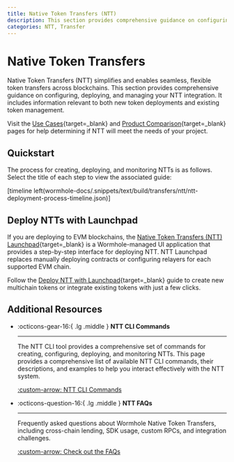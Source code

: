 ```yaml
---
title: Native Token Transfers (NTT)
description: This section provides comprehensive guidance on configuring, deploying, and managing your Native Token Transfers (NTT) integration. 
categories: NTT, Transfer
---
```


# Native Token Transfers

Native Token Transfers (NTT) simplifies and enables seamless, flexible token transfers across blockchains. This section provides comprehensive guidance on configuring, deploying, and managing your NTT integration. It includes information relevant to both new token deployments and existing token management.

Visit the [Use Cases](/docs/build/start-building/use-cases/){target=\_blank} and [Product Comparison](/docs/build/start-building/products/){target=\_blank} pages for help determining if NTT will meet the needs of your project.

## Quickstart

The process for creating, deploying, and monitoring NTTs is as follows. Select the title of each step to view the associated guide:

[timeline left(wormhole-docs/.snippets/text/build/transfers/ntt/ntt-deployment-process-timeline.json)]

## Deploy NTTs with Launchpad

If you are deploying to EVM blockchains, the [Native Token Transfers (NTT) Launchpad](https://ntt.wormhole.com/){target=\_blank} is a Wormhole-managed UI application that provides a step-by-step interface for deploying NTT. NTT Launchpad replaces manually deploying contracts or configuring relayers for each supported EVM chain. 

Follow the [Deploy NTT with Launchpad](/docs/build/transfers/native-token-transfers/deployment-process/evm-launchpad/){target=\_blank} guide to create new multichain tokens or integrate existing tokens with just a few clicks.

## Additional Resources

<div class="grid cards" markdown>

-   :octicons-gear-16:{ .lg .middle } **NTT CLI Commands**

    ---

    The NTT CLI tool provides a comprehensive set of commands for creating, configuring, deploying, and monitoring NTTs. This page provides a comprehensive list of available NTT CLI commands, their descriptions, and examples to help you interact effectively with the NTT system. 

    [:custom-arrow: NTT CLI Commands](/docs/build/transfers/native-token-transfers/cli-commands/)

-   :octicons-question-16:{ .lg .middle } **NTT FAQs**

    ---

    Frequently asked questions about Wormhole Native Token Transfers, including cross-chain lending, SDK usage, custom RPCs, and integration challenges.

    [:custom-arrow: Check out the FAQs](/docs/build/transfers/native-token-transfers/faqs/)

</div>
